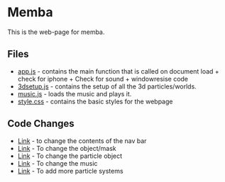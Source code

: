 # Memba
This is the web-page for memba.

## Files
* [app.js](https://github.com/MathuraMG/memba/blob/master/js/app.js) - contains the main function that is called on document load + check for iphone + Check for sound + windowresise code
* [3dsetup.js](https://github.com/MathuraMG/memba/blob/master/js/3dsetup.js) - contains the setup of all the 3d particles/worlds.
* [music.js](https://github.com/MathuraMG/memba/blob/master/js/music.js) - loads the music and plays it.
* [style.css](https://github.com/MathuraMG/memba/blob/master/style.css) - contains the basic styles for the webpage

## Code Changes
* [Link](https://github.com/MathuraMG/memba/blob/master/index.html#L30) - to change the contents of the nav bar
* [Link](https://github.com/MathuraMG/memba/blob/master/js/3dsetup.js#L128) - To change the object/mask
* [Link](https://github.com/MathuraMG/memba/blob/master/js/3dsetup.js#L169) - To change the particle object
* [Link](https://github.com/MathuraMG/memba/blob/master/js/music.js#L5) - To change the music
* [Link](https://github.com/MathuraMG/memba/blob/master/js/3dsetup.js#L4) - To add more particle systems

